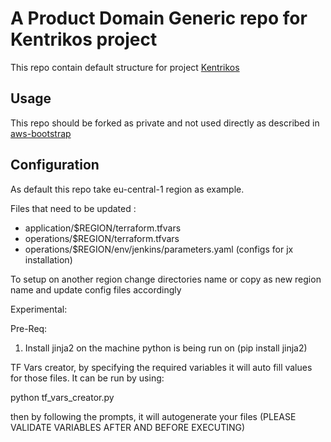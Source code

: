 # A Product Domain Generic repo for Kentrikos project

This repo contain default structure for project [Kentrikos](https://github.com/kentrikos)

## Usage

This repo should be forked as private and not used directly as described in [aws-bootstrap](https://github.com/kentrikos/aws-bootstrap)

## Configuration

As default this repo take eu-central-1 region as example.

Files that need to be updated :

* application/$REGION/terraform.tfvars
* operations/$REGION/terraform.tfvars
* operations/$REGION/env/jenkins/parameters.yaml (configs for jx installation)

To setup on another region change directories name or copy as new region name and update config files accordingly

Experimental: 

Pre-Req: 
1. Install jinja2 on the machine python is being run on (pip install jinja2)

TF Vars creator, by specifying the required variables it will auto fill values for those files. It can be run by using:

python tf_vars_creator.py 

then by following the prompts, it will autogenerate your files (PLEASE VALIDATE VARIABLES AFTER AND BEFORE EXECUTING)